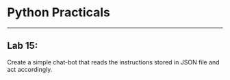 # Python Practicals

---
## Lab 15: 

Create a simple chat-bot that reads the  instructions stored in JSON file and act accordingly.